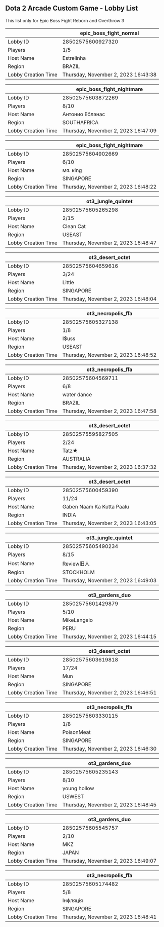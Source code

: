 ## Dota 2 Arcade Custom Game - Lobby List

This list only for Epic Boss Fight Reborn and Overthrow 3

|  | epic_boss_fight_normal |
| ------ | ------ |
| Lobby ID | 28502575600927320 |
| Players | 1/5 |
| Host Name | Estrelinha |
| Region | BRAZIL |
| Lobby Creation Time | Thursday, November 2, 2023 16:43:38 |


|  | epic_boss_fight_nightmare |
| ------ | ------ |
| Lobby ID | 28502575603872269 |
| Players | 8/10 |
| Host Name | Антонио Еблэнас |
| Region | SOUTHAFRICA |
| Lobby Creation Time | Thursday, November 2, 2023 16:47:09 |


|  | epic_boss_fight_nightmare |
| ------ | ------ |
| Lobby ID | 28502575604902669 |
| Players | 6/10 |
| Host Name | мя. кing |
| Region | SINGAPORE |
| Lobby Creation Time | Thursday, November 2, 2023 16:48:22 |


|  | ot3_jungle_quintet |
| ------ | ------ |
| Lobby ID | 28502575605265298 |
| Players | 2/15 |
| Host Name | Clean Cat |
| Region | USEAST |
| Lobby Creation Time | Thursday, November 2, 2023 16:48:47 |


|  | ot3_desert_octet |
| ------ | ------ |
| Lobby ID | 28502575604659616 |
| Players | 3/24 |
| Host Name | Little |
| Region | SINGAPORE |
| Lobby Creation Time | Thursday, November 2, 2023 16:48:04 |


|  | ot3_necropolis_ffa |
| ------ | ------ |
| Lobby ID | 28502575605327138 |
| Players | 1/8 |
| Host Name | I$uss |
| Region | USEAST |
| Lobby Creation Time | Thursday, November 2, 2023 16:48:52 |


|  | ot3_necropolis_ffa |
| ------ | ------ |
| Lobby ID | 28502575604569711 |
| Players | 6/8 |
| Host Name | water dance |
| Region | BRAZIL |
| Lobby Creation Time | Thursday, November 2, 2023 16:47:58 |


|  | ot3_desert_octet |
| ------ | ------ |
| Lobby ID | 28502575595827505 |
| Players | 2/24 |
| Host Name | Tatz★ |
| Region | AUSTRALIA |
| Lobby Creation Time | Thursday, November 2, 2023 16:37:32 |


|  | ot3_desert_octet |
| ------ | ------ |
| Lobby ID | 28502575600459390 |
| Players | 11/24 |
| Host Name | Gaben Naam Ka Kutta Paalu |
| Region | INDIA |
| Lobby Creation Time | Thursday, November 2, 2023 16:43:05 |


|  | ot3_jungle_quintet |
| ------ | ------ |
| Lobby ID | 28502575605490234 |
| Players | 8/15 |
| Host Name | Review旧人 |
| Region | STOCKHOLM |
| Lobby Creation Time | Thursday, November 2, 2023 16:49:03 |


|  | ot3_gardens_duo |
| ------ | ------ |
| Lobby ID | 28502575601429879 |
| Players | 5/10 |
| Host Name | MikeLangelo |
| Region | PERU |
| Lobby Creation Time | Thursday, November 2, 2023 16:44:15 |


|  | ot3_desert_octet |
| ------ | ------ |
| Lobby ID | 28502575603619818 |
| Players | 17/24 |
| Host Name | Mun |
| Region | SINGAPORE |
| Lobby Creation Time | Thursday, November 2, 2023 16:46:51 |


|  | ot3_necropolis_ffa |
| ------ | ------ |
| Lobby ID | 28502575603330115 |
| Players | 1/8 |
| Host Name | PoisonMeat |
| Region | SINGAPORE |
| Lobby Creation Time | Thursday, November 2, 2023 16:46:30 |


|  | ot3_gardens_duo |
| ------ | ------ |
| Lobby ID | 28502575605235143 |
| Players | 8/10 |
| Host Name | young hollow |
| Region | USWEST |
| Lobby Creation Time | Thursday, November 2, 2023 16:48:45 |


|  | ot3_gardens_duo |
| ------ | ------ |
| Lobby ID | 28502575605545757 |
| Players | 2/10 |
| Host Name | MKZ |
| Region | JAPAN |
| Lobby Creation Time | Thursday, November 2, 2023 16:49:07 |


|  | ot3_necropolis_ffa |
| ------ | ------ |
| Lobby ID | 28502575605174482 |
| Players | 5/8 |
| Host Name | Інфляція |
| Region | SINGAPORE |
| Lobby Creation Time | Thursday, November 2, 2023 16:48:41 |


